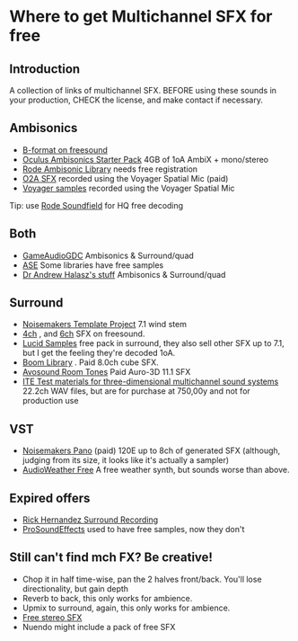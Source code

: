 # Where to get Multichannel SFX for free

## Introduction
A collection of links of multichannel SFX. BEFORE using these sounds in your production, CHECK the license, and make contact if necessary.

## Ambisonics
- [B-format on freesound](https://freesound.org/browse/tags/b-format/) 
- [Oculus Ambisonics Starter Pack](https://developer.oculus.com/downloads/audio/) 4GB of 1oA AmbiX + mono/stereo
- [Rode Ambisonic Library](https://library.soundfield.com/) needs free registration
- [O2A SFX](https://www.asoundeffect.com/?s=o2a&post_type=product) recorded using the Voyager Spatial Mic (paid)
- [Voyager samples](https://voyage.audio/listen-to-spatial-mic/) recorded using the Voyager Spatial Mic

Tip: use [Rode Soundfield](https://www.rode.com/soundfieldplugin#footer_download) for HQ free decoding

## Both
- [GameAudioGDC](https://sonniss.com/gameaudiogdc) Ambisonics & Surround/quad
- [ASE](https://www.asoundeffect.com/?s=surround&post_type=product) Some libraries have free samples
- [Dr Andrew Halasz's stuff](https://freesound.org/people/drewhalasz/) Ambisonics & Surround/quad

## Surround
- [Noisemakers Template Project](https://www.noisemakers.fr/downloads/#1511818712704-826211b5-c698) 7.1 wind stem
- [4ch](https://freesound.org/search/?g=1&q=&f=%20channels:%224%22) , and [6ch](https://freesound.org/search/?g=1&q=&f=%20channels:%226%22) SFX on freesound.
- [Lucid Samples](https://www.lucidsamples.com/surround-samples/121-free-3d-sounds-surround-51.html) free pack in surround, they also sell other SFX up to 7.1, but I get the feeling they're decoded 1oA.
- [Boom Library](https://www.boomlibrary.com/shop/?swoof=1&pa_producttype=3d-surround) . Paid 8.0ch cube SFX.
- [Avosound Room Tones](https://www.avosound.com/en/sound-libraries/avosound/room-tones-sound-library) Paid Auro-3D 11.1 SFX
- [ITE Test materials for three-dimensional multichannel sound systems](https://www.ite.or.jp/content/test-materials/3dmsss_a/) 22.2ch WAV files, but are for purchase at 750,00y and not for production use

## VST
- [Noisemakers Pano](http://www.noisemakers.fr/product/pano/) (paid) 120E up to 8ch of generated SFX (although, judging from its size, it looks like it's actually a sampler)
- [AudioWeather Free](http://lesound.io/product-category/free/) A free weather synth, but sounds worse than above.

## Expired offers
- [Rick Hernandez Surround Recording](https://www.asoundeffect.com/surround-field-recording/#)
- [ProSoundEffects](https://shop.prosoundeffects.com/collections/ambisonics) used to have free samples, now they don't

## Still can't find mch FX? Be creative!
- Chop it in half time-wise, pan the 2 halves front/back. You'll lose directionality, but gain depth
- Reverb to back, this only works for ambience.
- Upmix to surround, again, this only works for ambience.
- [Free stereo SFX](https://articulatedsounds.com/audio-product/sfx/free-sound-effects)
- Nuendo might include a pack of free SFX
